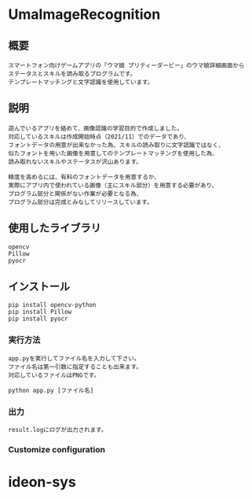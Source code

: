 # UmaImageRecognition

## 概要
```
スマートフォン向けゲームアプリの「ウマ娘 プリティーダービー」のウマ娘詳細画面から
ステータスとスキルを読み取るプログラムです。
テンプレートマッチングと文字認識を使用しています。
```

## 説明
```
遊んでいるアプリを絡めて、画像認識の学習目的で作成しました。
対応しているスキルは作成開始時点（2021/11）でのデータであり、
フォントデータの用意が出来なかった為、スキルの読み取りに文字認識ではなく、
似たフォントを用いた画像を用意してのテンプレートマッチングを使用した為、
読み取れないスキルやステータスが沢山あります。

精度を高めるには、有料のフォントデータを用意するか、
実際にアプリ内で使われている画像（主にスキル部分）を用意する必要があり、
プログラム部分と関係がない作業が必要となる為、
プログラム部分は完成とみなしてリリースしています。
```

## 使用したライブラリ
```
opencv
Pillow
pyocr
```

## インストール
```
pip install opencv-python
pip install Pillow
pip install pyocr
```

### 実行方法
```
app.pyを実行してファイル名を入力して下さい。
ファイル名は第一引数に指定することも出来ます。
対応しているファイルはPNGです。

python app.py [ファイル名]
```

### 出力
```
result.logにログが出力されます。
```

### Customize configuration
# ideon-sys
